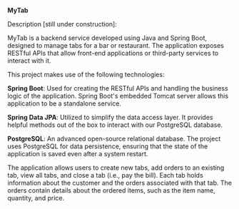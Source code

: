 **MyTab**



Description [still under construction]:



MyTab is a backend service developed using Java and Spring Boot, designed to manage tabs for a bar or restaurant. The application exposes RESTful APIs that allow front-end applications or third-party services to interact with it.



This project makes use of the following technologies:



**Spring Boot**: Used for creating the RESTful APIs and handling the business logic of the application. Spring Boot's embedded Tomcat server allows this application to be a standalone service.



**Spring Data JPA**: Utilized to simplify the data access layer. It provides helpful methods out of the box to interact with our PostgreSQL database.



**PostgreSQL**: An advanced open-source relational database. The project uses PostgreSQL for data persistence, ensuring that the state of the application is saved even after a system restart.



The application allows users to create new tabs, add orders to an existing tab, view all tabs, and close a tab (i.e., pay the bill). Each tab holds information about the customer and the orders associated with that tab. The orders contain details about the ordered items, such as the item name, quantity, and price.


